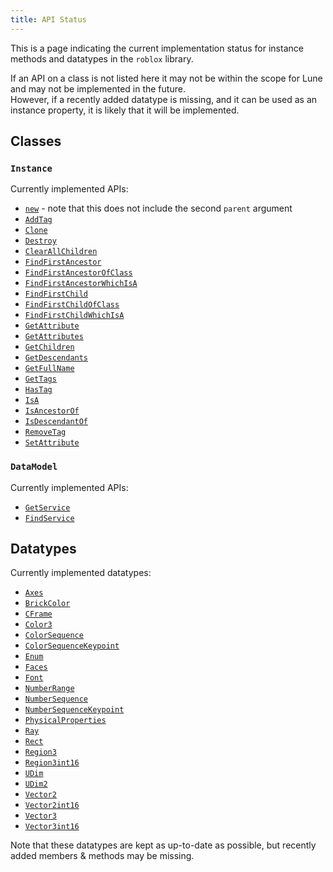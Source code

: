 ```yaml
---
title: API Status
---
```


This is a page indicating the current implementation status for instance methods and datatypes in
the `roblox` library.

If an API on a class is not listed here it may not be within the scope for Lune and may not be
implemented in the future. <br /> However, if a recently added datatype is missing, and it can be
used as an instance property, it is likely that it will be implemented.

## Classes

### `Instance`

Currently implemented APIs:

- [`new`](https://create.roblox.com/docs/reference/engine/datatypes/Instance#new) - note that this
  does not include the second `parent` argument
- [`AddTag`](https://create.roblox.com/docs/reference/engine/classes/CollectionService#AddTag)
- [`Clone`](https://create.roblox.com/docs/reference/engine/classes/Instance#Clone)
- [`Destroy`](https://create.roblox.com/docs/reference/engine/classes/Instance#Destroy)
- [`ClearAllChildren`](https://create.roblox.com/docs/reference/engine/classes/Instance#ClearAllChildren)
- [`FindFirstAncestor`](https://create.roblox.com/docs/reference/engine/classes/Instance#FindFirstAncestor)
- [`FindFirstAncestorOfClass`](https://create.roblox.com/docs/reference/engine/classes/Instance#FindFirstAncestorOfClass)
- [`FindFirstAncestorWhichIsA`](https://create.roblox.com/docs/reference/engine/classes/Instance#FindFirstAncestorWhichIsA)
- [`FindFirstChild`](https://create.roblox.com/docs/reference/engine/classes/Instance#FindFirstChild)
- [`FindFirstChildOfClass`](https://create.roblox.com/docs/reference/engine/classes/Instance#FindFirstChildOfClass)
- [`FindFirstChildWhichIsA`](https://create.roblox.com/docs/reference/engine/classes/Instance#FindFirstChildWhichIsA)
- [`GetAttribute`](https://create.roblox.com/docs/reference/engine/classes/Instance#GetAttribute)
- [`GetAttributes`](https://create.roblox.com/docs/reference/engine/classes/Instance#GetAttributes)
- [`GetChildren`](https://create.roblox.com/docs/reference/engine/classes/Instance#GetChildren)
- [`GetDescendants`](https://create.roblox.com/docs/reference/engine/classes/Instance#GetDescendants)
- [`GetFullName`](https://create.roblox.com/docs/reference/engine/classes/Instance#GetFullName)
- [`GetTags`](https://create.roblox.com/docs/reference/engine/classes/CollectionService#GetTags)
- [`HasTag`](https://create.roblox.com/docs/reference/engine/classes/CollectionService#HasTag)
- [`IsA`](https://create.roblox.com/docs/reference/engine/classes/Instance#IsA)
- [`IsAncestorOf`](https://create.roblox.com/docs/reference/engine/classes/Instance#IsAncestorOf)
- [`IsDescendantOf`](https://create.roblox.com/docs/reference/engine/classes/Instance#IsDescendantOf)
- [`RemoveTag`](https://create.roblox.com/docs/reference/engine/classes/CollectionService#RemoveTag)
- [`SetAttribute`](https://create.roblox.com/docs/reference/engine/classes/Instance#SetAttribute)

### `DataModel`

Currently implemented APIs:

- [`GetService`](https://create.roblox.com/docs/reference/engine/classes/ServiceProvider#GetService)
- [`FindService`](https://create.roblox.com/docs/reference/engine/classes/ServiceProvider#FindService)

## Datatypes

Currently implemented datatypes:

- [`Axes`](https://create.roblox.com/docs/reference/engine/datatypes/Axes)
- [`BrickColor`](https://create.roblox.com/docs/reference/engine/datatypes/BrickColor)
- [`CFrame`](https://create.roblox.com/docs/reference/engine/datatypes/CFrame)
- [`Color3`](https://create.roblox.com/docs/reference/engine/datatypes/Color3)
- [`ColorSequence`](https://create.roblox.com/docs/reference/engine/datatypes/ColorSequence)
- [`ColorSequenceKeypoint`](https://create.roblox.com/docs/reference/engine/datatypes/ColorSequenceKeypoint)
- [`Enum`](https://create.roblox.com/docs/reference/engine/datatypes/Enum)
- [`Faces`](https://create.roblox.com/docs/reference/engine/datatypes/Faces)
- [`Font`](https://create.roblox.com/docs/reference/engine/datatypes/Font)
- [`NumberRange`](https://create.roblox.com/docs/reference/engine/datatypes/NumberRange)
- [`NumberSequence`](https://create.roblox.com/docs/reference/engine/datatypes/NumberSequence)
- [`NumberSequenceKeypoint`](https://create.roblox.com/docs/reference/engine/datatypes/NumberSequenceKeypoint)
- [`PhysicalProperties`](https://create.roblox.com/docs/reference/engine/datatypes/PhysicalProperties)
- [`Ray`](https://create.roblox.com/docs/reference/engine/datatypes/Ray)
- [`Rect`](https://create.roblox.com/docs/reference/engine/datatypes/Rect)
- [`Region3`](https://create.roblox.com/docs/reference/engine/datatypes/Region3)
- [`Region3int16`](https://create.roblox.com/docs/reference/engine/datatypes/Region3int16)
- [`UDim`](https://create.roblox.com/docs/reference/engine/datatypes/UDim)
- [`UDim2`](https://create.roblox.com/docs/reference/engine/datatypes/UDim2)
- [`Vector2`](https://create.roblox.com/docs/reference/engine/datatypes/Vector2)
- [`Vector2int16`](https://create.roblox.com/docs/reference/engine/datatypes/Vector2int16)
- [`Vector3`](https://create.roblox.com/docs/reference/engine/datatypes/Vector3)
- [`Vector3int16`](https://create.roblox.com/docs/reference/engine/datatypes/Vector3int16)

Note that these datatypes are kept as up-to-date as possible, but recently added members & methods
may be missing.
